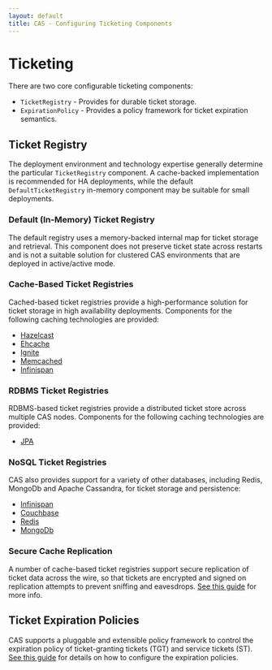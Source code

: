 ```yaml
---
layout: default
title: CAS - Configuring Ticketing Components
---
```


# Ticketing

There are two core configurable ticketing components:

* `TicketRegistry` - Provides for durable ticket storage.
* `ExpirationPolicy` - Provides a policy framework for ticket expiration semantics.

## Ticket Registry

The deployment environment and technology expertise generally determine the particular `TicketRegistry` component.
A cache-backed implementation is recommended for HA deployments, while the default
`DefaultTicketRegistry` in-memory component may be suitable for small deployments.

### Default (In-Memory) Ticket Registry

The default registry uses a memory-backed internal map for ticket storage and retrieval.
This component does not preserve ticket state across restarts and is not a suitable solution
for clustered CAS environments that are deployed in active/active mode.

### Cache-Based Ticket Registries

Cached-based ticket registries provide a high-performance solution for ticket storage in high availability
deployments. Components for the following caching technologies are provided:

* [Hazelcast](Hazelcast-Ticket-Registry.html)
* [Ehcache](Ehcache-Ticket-Registry.html)
* [Ignite](Ignite-Ticket-Registry.html)
* [Memcached](Memcached-Ticket-Registry.html)
* [Infinispan](Infinispan-Ticket-Registry.html)

### RDBMS Ticket Registries

RDBMS-based ticket registries provide a distributed ticket store across multiple CAS nodes. 
Components for the following caching technologies are provided:

* [JPA](JPA-Ticket-Registry.html)

### NoSQL Ticket Registries

CAS also provides support for a variety of other databases, including Redis, MongoDb and Apache 
Cassandra, for ticket storage and persistence:

* [Infinispan](Infinispan-Ticket-Registry.html)
* [Couchbase](Couchbase-Ticket-Registry.html)
* [Redis](Redis-Ticket-Registry.html)
* [MongoDb](MongoDb-Ticket-Registry.html)

### Secure Cache Replication

A number of cache-based ticket registries support secure replication of ticket data across the wire,
so that tickets are encrypted and signed on replication attempts to prevent sniffing and eavesdrops.
[See this guide](Ticket-Registry-Replication-Encryption.html) for more info.


## Ticket Expiration Policies

CAS supports a pluggable and extensible policy framework to control the expiration policy of 
ticket-granting tickets (TGT) and service tickets (ST). 
[See this guide](Configuring-Ticket-Expiration-Policy.html) for details on how to configure the expiration policies.
